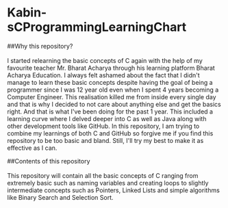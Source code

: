 # Kabin-sCProgrammingLearningChart

##Why this repository?<br>
<br>
I started relearning the basic concepts of C again with the help of my favourite teacher Mr. Bharat Acharya through his learning platform Bharat Acharya Education. I always felt ashamed about the fact that I didn't manage to learn these basic concepts despite having the goal of being a programmer since I was 12 year old even when I spent 4 years becoming a Computer Engineer. This realisation killed me from inside every single day and that is why I decided to not care about anything else and get the basics right. And that is what I've been doing for the past 1 year. This included a learning curve where I delved deeper into C as well as Java along with other development tools like GitHub. In this repository, I am trying to combine my learnings of both C and GitHub so forgive me if you find this repository to be too basic and bland. Still, I'll try my best to make it as effective as I can.

##Contents of this repository<br>
<br>
This repository will contain all the basic concepts of C ranging from extremely basic such as naming variables and creating loops to slightly intermediate concepts such as Pointers, Linked Lists and simple algorithms like Binary Search and Selection Sort.
